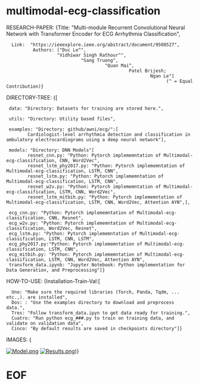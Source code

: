 # multimodal-ecg-classification

RESEARCH-PAPER:  {Title: "Multi-module Recurrent Convolutional Neural Network with Transformer Encoder for ECG Arrhythmia Classification",

      Link:  "https://ieeexplore.ieee.org/abstract/document/9508527",                                
              Authors: ["Duc Le^",
                       "Vidhiwar Singh Rathour^",
                                "Sang Truong", 
                                         "Quan Mai^, 
                                                  Patel Brijesh; 
                                                          Ngan Le"]
                                                                (^ = Equal Contribution)}  

                                                          
                                                                                    
DIRECTORY-TREE: {[

     data: "Directory: Datasets for training are stored here.",
    
     utils: "Directory: Utility based files",
     
     examples: "Directory: github/awni/ecg/":[
            Cardiologist-level arrhythmia detection and classification in ambulatory electrocardiograms using a deep neural network"],

     models: "Directory: DNN Models"[
            resnet_cnn.py: "Python: Pytorch implememntation of Multimodal-ecg-classification, CNN, Word2Vec",
            resnet_lstm_phy2017.py: "Python: Pytorch implememntation of Multimodal-ecg-classification, LSTM, CNN",
            resnet_lstm.py: "Python: Pytorch implememntation of Multimodal-ecg-classification, LSTM, CNN",
            resnet_w2v.py: "Python: Pytorch implememntation of Multimodal-ecg-classification, LSTM, CNN, Word2Vec",
            resnet_lstm_mitbih.py: "Python: Pytorch implememntation of Multimodal-ecg-classification, LSTM, CNN, Word2Vec, Attention AYN",],

     ecg_cnn.py: "Python: Pytorch implememntation of Multimodal-ecg-classification, CNN, Resnet",
     ecg_w2v.py: "Python: Pytorch implememntation of Multimodal-ecg-classification, Word2Vec, Resnet",
     ecg_lstm.py: "Python: Pytorch implememntation of Multimodal-ecg-classification, LSTM, CNN, LSTM",
     ecg_phy2017.py:"Python: Pytorch implememntation of Multimodal-ecg-classification, LSTM, CNN",
     ecg_mitbih.py: "Python: Pytorch implememntation of Multimodal-ecg-classification, LSTM, CNN, Word2Vec, Attention AYN",
     transform_data.ipynb: "Jupyter Notebook: Python implementation for Data Generation, and Preprocessing"]}
                                       
HOW-TO-USE: {Installation-Train-Val:[

      Uno: "Make sure the required libraries (Torch, Panda, Tqdm, ... etc.,). are installed",
      Dos: : "Use the examples directory to download and preprocess data.",
      Tres: "Follow transform_data.ipyn to get data ready for training.",
      Cuatro: "Run python ecg_###.py to train on training data, and validate on validation data",
      Cinco: "By default results are saved in checkpoints directory"]}
                               
IMAGES: { 

 [![Model.png](https://i.postimg.cc/PJw2b5gd/Model.png)](https://postimg.cc/vxGrbb8K)
 [![Results.png](https://i.postimg.cc/PxmCmGSB/Results.png)](https://postimg.cc/34xrTq5B))}

             
#  EOF
                     
                    
